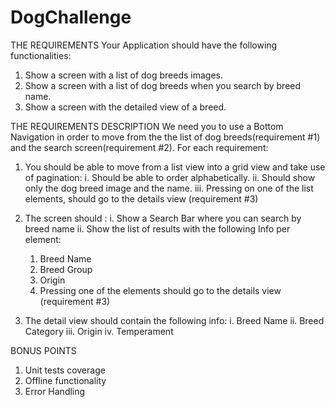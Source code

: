 # DogChallenge

THE REQUIREMENTS
Your Application should have the following functionalities:
1. Show a screen with a list of dog breeds images.
2. Show a screen with a list of dog breeds when you search by breed name.
3. Show a screen with the detailed view of a breed.

THE REQUIREMENTS DESCRIPTION
We need you to use a Bottom Navigation in order to move from the the list of dog
breeds(requirement #1) and the search screen(requirement #2).
For each requirement:

1. You should be able to move from a list view into a grid view and take use of pagination:
  i. Should be able to order alphabetically.
  ii. Should show only the dog breed image and the name.
  iii. Pressing on one of the list elements, should go to the details view (requirement #3)
  
2. The screen should :
  i. Show a Search Bar where you can search by breed name
  ii. Show the list of results with the following Info per element:
    1. Breed Name
    2. Breed Group
    3. Origin
    4. Pressing one of the elements should go to the details view (requirement #3)
    
3. The detail view should contain the following info:
  i. Breed Name
  ii. Breed Category
  iii. Origin
  iv. Temperament

BONUS POINTS
1. Unit tests coverage
2. Offline functionality
3. Error Handling
